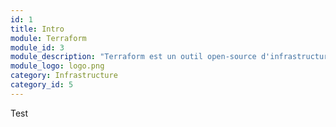 ```yaml
---
id: 1
title: Intro
module: Terraform
module_id: 3
module_description: "Terraform est un outil open-source d'infrastructure en tant que code (IaC) qui permet aux développeurs et aux administrateurs système de créer, gérer et mettre à jour l'infrastructure de manière efficace et reproductible."
module_logo: logo.png
category: Infrastructure
category_id: 5
---
```


Test

